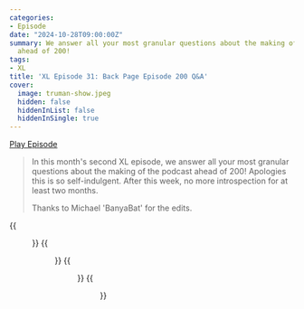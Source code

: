 ```yaml
---
categories:
- Episode
date: "2024-10-28T09:00:00Z"
summary: We answer all your most granular questions about the making of the podcast
  ahead of 200!
tags:
- XL
title: 'XL Episode 31: Back Page Episode 200 Q&A'
cover: 
  image: truman-show.jpeg
  hidden: false
  hiddenInList: false
  hiddenInSingle: true
---
```


[Play Episode](https://www.patreon.com/posts/xl-episode-31-q-114872277)
> In this month's second XL episode, we answer all your most granular questions about the making of the podcast ahead of 200! Apologies this is so self-indulgent. After this week, no more introspection for at least two months.
>
> Thanks to Michael 'BanyaBat' for the edits.

{{<figure 
    src="truman-show.jpeg" 
    caption="Naeslyn: lovely to get some insight into the editing process, especially Samuel's" 
    alt="Truman Show">}}
{{<figure 
    src="podcast-pitch.jpeg" 
    alt="Podcast pitch" >}}
{{<figure 
    src="other-pitch-ideas.jpeg" 
    alt="Other pitch ideas" >}}
{{<figure 
    src="ape-based.jpeg" 
    alt="Ape-based platformers" >}}
